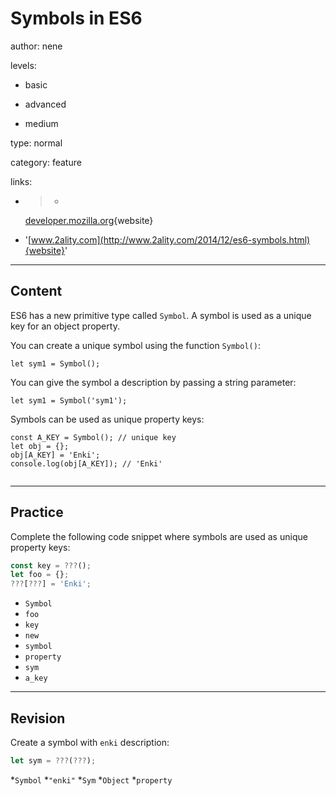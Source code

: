 # Symbols in ES6
author: nene

levels:

  - basic

  - advanced

  - medium

type: normal

category: feature

links:

  - >-
    [developer.mozilla.org](https://developer.mozilla.org/en/docs/Web/JavaScript/Reference/Global_Objects/Symbol){website}

  - '[www.2ality.com](http://www.2ality.com/2014/12/es6-symbols.html){website}'

---
## Content

ES6 has a new primitive type called `Symbol`. A symbol is used as a unique key for an object property.

You can create a unique symbol using the function `Symbol()`:
```
let sym1 = Symbol();

```

You can give the symbol a description by passing a string parameter:

```
let sym1 = Symbol('sym1');
```
Symbols can be used as unique property keys:

```
const A_KEY = Symbol(); // unique key
let obj = {};
obj[A_KEY] = 'Enki';
console.log(obj[A_KEY]); // 'Enki'
      
```

---
## Practice

Complete the following code snippet where symbols are used as unique property keys: 

```javascript
const key = ???(); 
let foo = {};
???[???] = 'Enki';
```
* `Symbol`
* `foo`
* `key`
* `new`
* `symbol`
* `property`
* `sym`
* `a_key`

---
## Revision

Create a symbol with `enki` description:
```javascript
let sym = ???(???);

```
*`Symbol`
*`"enki"`
*`Sym`
*`Object`
*`property`